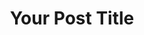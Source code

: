 ---
title: "Your Post Title"
description: "Optional description"
published: "2024-03-24"
draft: false  # optional
---